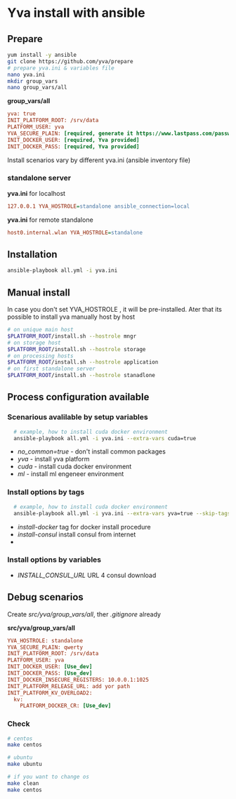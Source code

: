 # Yva install with ansible

## Prepare

```bash
yum install -y ansible
git clone https://github.com/yva/prepare
# prepare yva.ini & variables file 
nano yva.ini
mkdir group_vars
nano group_vars/all
```

**group_vars/all**

```ini
yva: true
INIT_PLATFORM_ROOT: /srv/data
PLATFORM_USER: yva
YVA_SECURE_PLAIN: [required, generate it https://www.lastpass.com/password-generator]
INIT_DOCKER_USER: [required, Yva provided]
INIT_DOCKER_PASS: [required, Yva provided]
```

Install scenarios vary by different yva.ini (ansible inventory file)

### standalone server

**yva.ini** for localhost

```ini
127.0.0.1 YVA_HOSTROLE=standalone ansible_connection=local
```

**yva.ini** for remote standalone

```ini
host0.internal.wlan YVA_HOSTROLE=standalone
```

## Installation

```bash
ansible-playbook all.yml -i yva.ini
```



## Manual install

In case you don't set YVA_HOSTROLE , it will be pre-installed. Ater that its possible to install yva manually host by host

```bash
# on unique main host
$PLATFORM_ROOT/install.sh --hostrole mngr
# on storage host
$PLATFORM_ROOT/install.sh --hostrole storage
# on processing hosts
$PLATFORM_ROOT/install.sh --hostrole application
# on first standalone server
$PLATFORM_ROOT/install.sh --hostrole stanadlone
```

## Process configuration available
### Scenarious avalilable by setup variables
  ```bash
    # example, how to install cuda docker environment
    ansible-playbook all.yml -i yva.ini --extra-vars cuda=true
  ```
  
  * *no_common=true* - don't install common packages
  * *yva* - install yva platform
  * *cuda* - install cuda docker environment
  * *ml* - install ml engeneer environment

### Install options by tags 
  ```bash
    # example, how to install cuda docker environment
    ansible-playbook all.yml -i yva.ini --extra-vars yva=true --skip-tags=install-docker
  ```

  * *install-docker* tag for docker install procedure
  * *install-consul* install consul from internet
  * 
### Install options by variables
  
  * *INSTALL_CONSUL_URL* URL 4 consul download


## Debug scenarios

Create *src/yva/group_vars/all*, ther  *.gitignore*  already

**src/yva/group_vars/all**

```ini
YVA_HOSTROLE: standalone
YVA_SECURE_PLAIN: qwerty
INIT_PLATFORM_ROOT: /srv/data
PLATFORM_USER: yva
INIT_DOCKER_USER: [Use_dev]
INIT_DOCKER_PASS: [Use_dev]
INIT_DOCKER_INSECURE_REGISTERS: 10.0.0.1:1025
INIT_PLATFORM_RELEASE_URL: add yor path
INIT_PLATFORM_KV_OVERLOAD2:
  kv:
    PLATFORM_DOCKER_CR: [Use_dev]
```

### Check

```bash
# centos
make centos

# ubuntu
make ubuntu

# if you want to change os
make clean
make centos
```
